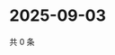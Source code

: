 # 2025-09-03

共 0 条

<!-- BEGIN ZHIHUQUESTIONS -->
<!-- 最后更新时间 Wed Sep 03 2025 07:09:25 GMT+0800 (China Standard Time) -->

<!-- END ZHIHUQUESTIONS -->
